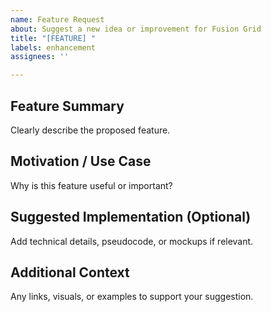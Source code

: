 ```yaml
---
name: Feature Request
about: Suggest a new idea or improvement for Fusion Grid
title: "[FEATURE] "
labels: enhancement
assignees: ''

---
```


##  Feature Summary

Clearly describe the proposed feature.

##  Motivation / Use Case

Why is this feature useful or important?

##  Suggested Implementation (Optional)

Add technical details, pseudocode, or mockups if relevant.

##  Additional Context

Any links, visuals, or examples to support your suggestion.
